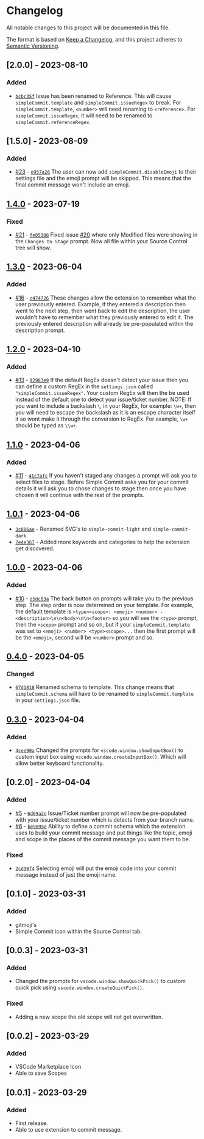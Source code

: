 # Changelog

All notable changes to this project will be documented in this file.

The format is based on [Keep a Changelog](https://keepachangelog.com/en/1.0.0/),
and this project adheres to [Semantic Versioning](https://semver.org/spec/v2.0.0.html).

## [2.0.0] - 2023-08-10

### Added

- [`bcbc35f`](https://github.com/fletch-r/simple-commit/commit/bcbc35f79236124d82b4997424bad0e60c7bfb35) Issue has been renamed to Reference. This will cause `simpleCommit.template` and `simpleCommit.issueRegex` to break. For `simpleCommit.template`, `<number>` will need renaming to `<reference>`. For `simpleCommit.issueRegex`, it will need to be renamed to `simpleCommit.referenceRegex`.

## [1.5.0] - 2023-08-09

### Added

- [#23](https://github.com/fletch-r/simple-commit/pull/23) - [`e957a26`](https://github.com/fletch-r/simple-commit/pull/23/commits/e957a26b321bf3925b4e8f996e5c0a6abdd37518) The user can now add `simpleCommit.disableEmoji` to their settings file and the emoji prompt will be skipped. This means that the final commit message won't include an emoji.

## [1.4.0](https://github.com/fletch-r/simple-commit/releases/tag/v1.4.0) - 2023-07-19

### Fixed

- [#21](https://github.com/fletch-r/simple-commit/pull/21) - [`fe05388`](https://github.com/fletch-r/simple-commit/pull/17/commits/fe05388538123596facc0a1294b76d7414d56180) Fixed issue [#20](https://github.com/fletch-r/simple-commit/issues/20) where only Modified files were showing in the `Changes to Stage` prompt. Now all file within your Source Control tree will show.

## [1.3.0](https://github.com/fletch-r/simple-commit/releases/tag/v1.3.0) - 2023-06-04

### Added

- [#16](https://github.com/fletch-r/simple-commit/pull/17) - [`c474726`](https://github.com/fletch-r/simple-commit/pull/17/commits/c474726878654dba89da2dc6acba0b00e536aa0b) These changes allow the extension to remember what the user previously entered. Example, if they entered a description then went to the next step, then went back to edit the description, the user wouldn't have to remember what they previously entered to edit it. The previously entered description will already be pre-populated within the description prompt.

## [1.2.0](https://github.com/fletch-r/simple-commit/releases/tag/v1.2.0) - 2023-04-10

### Added

- [#13](https://github.com/fletch-r/simple-commit/pull/13) - [`92983e9`](https://github.com/fletch-r/simple-commit/pull/13/commits/92983e97f6b1372563320578286eb178f9b03d5f) If the default RegEx doesn't detect your issue then you can define a custom RegEx in the `settings.json` called `"simpleCommit.issueRegex"`. Your custom RegEx will then the be used instead of the default one to detect your issue/ticket number. NOTE: If you want to include a backslash `\`, in your RegEx, for example: `\w+`, then you will need to escape the backslash as it is an escape character itself it so wont make it through the conversion to RegEx. For example, `\w+` should be typed as `\\w+`.

## [1.1.0](https://github.com/fletch-r/simple-commit/releases/tag/v1.1.0) - 2023-04-06

### Added

- [#11](https://github.com/fletch-r/simple-commit/pull/12) - [`41c7afc`](https://github.com/fletch-r/simple-commit/pull/12/commits/41c7afcc2658494c8b456f39bf8e9daf6b8fff34) If you haven't staged any changes a prompt will ask you to select files to stage. Before Simple Commit asks you for your commit details it will ask you to chose changes to stage then once you have chosen it will continue with the rest of the prompts.


## [1.0.1](https://github.com/fletch-r/simple-commit/releases/tag/v1.0.1) - 2023-04-06

- [`3c806ae`](https://github.com/fletch-r/simple-commit/commit/3c806ae28136fbf2085782dbde1d5e7057bbfe27) - Renamed SVG's to `simple-commit-light` and `simple-commit-dark`.
- [`7e4e367`](https://github.com/fletch-r/simple-commit/commit/7e4e367f90e58c4a4a9a9cc69092fc7c10933971) - Added more keywords and categories to help the extension get discovered.

## [1.0.0](https://github.com/fletch-r/simple-commit/releases/tag/v1.0.0) - 2023-04-06

### Added

- [#10](https://github.com/fletch-r/simple-commit/commit/54f3315b8c28cdd7788a7d10c88b2e5cbd16d077) - [`d5dc03a`](https://github.com/fletch-r/simple-commit/commit/d5dc03a2e08fcb6501da63e24c78d6a5e0b91088) The back button on prompts will take you to the previous step. The step order is now determined on your template. For example, the default template is `<type><scope>: <emoji> <number> - <description>\n\n<body>\n\n<footer>` so you will see the `<type>` prompt, then the `<scope>` prompt and so on, but if your `simpleCommit.template` was set to `<emoji> <number> <type><scope>...` then the first prompt will be the `<emoji>`, second will be `<number>` prompt and so.

## [0.4.0](https://github.com/fletch-r/simple-commit/releases/tag/v0.4.0) - 2023-04-05

### Changed

- [`67d1818`](https://github.com/fletch-r/simple-commit/commit/67d18181269565ed4d5139cb7ba33c1207897e61) Renamed schema to template. This change means that `simpleCommit.schema` will have to be renamed to `simpleCommit.template` in your `settings.json` file.

## [0.3.0](https://github.com/fletch-r/simple-commit/releases/tag/v0.3.0) - 2023-04-04

### Added

- [`4cee90a`](https://github.com/fletch-r/simple-commit/commit/4cee90a1d621b0becd3b69869855c3b4fd8e6c29) Changed the prompts for `vscode.window.showInputBox()` to custom input box using `vscode.window.createInputBox()`. Which will allow better keyboard functionality.

## [0.2.0] - 2023-04-04

### Added

- [#5](https://github.com/fletch-r/simple-commit/pull/5) - [`6d69a2e`](https://github.com/fletch-r/simple-commit/pull/5/commits/6d69a2ea4bdf8d7abfecb21c1cef6aa138abc407) Issue/Ticket number prompt will now be pre-populated with your issue/ticket number which is detects from your branch name.
- [#6](https://github.com/fletch-r/simple-commit/pull/6) - [`be9095e`](https://github.com/fletch-r/simple-commit/pull/6/commits/be9095e8d5fb4c90ad606fcf0342eaac788ab131) Ability to define a commit schema which the extension uses to build your commit message and put things like the topic, emoji and scope in the places of the commit message you want them to be.

### Fixed

- [`2cd30f4`](https://github.com/fletch-r/simple-commit/commit/2cd30f47d40066bda67f7751963dcba87c12eb80) Selecting emoji will put the emoji code into your commit message instead of just the emoji name.

## [0.1.0] - 2023-03-31

### Added

- gitmoji's
- Simple Commit icon within the Source Control tab.

## [0.0.3] - 2023-03-31

### Added

- Changed the prompts for `vscode.window.showQuickPick()` to custom quick pick using `vscode.window.createQuickPick()`.

### Fixed

- Adding a new scope the old scope will not get overwritten.

## [0.0.2] - 2023-03-29

### Added

- VSCode Marketplace Icon
- Able to save Scopes

## [0.0.1] - 2023-03-29

### Added

- First release.
- Able to use extension to commit message.